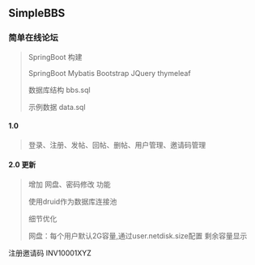 ## SimpleBBS
### 简单在线论坛
> SpringBoot 构建
>
> SpringBoot Mybatis Bootstrap JQuery thymeleaf 
>
> 数据库结构 bbs.sql
> 
> 示例数据 data.sql


#### 1.0

> 登录、注册、发帖、回帖、删帖、用户管理、邀请码管理

#### 2.0 更新

> 增加 网盘、密码修改 功能 
>
> 使用druid作为数据库连接池
>
> 细节优化
>
> 网盘：每个用户默认2G容量,通过user.netdisk.size配置 剩余容量显示

注册邀请码
INV10001XYZ

